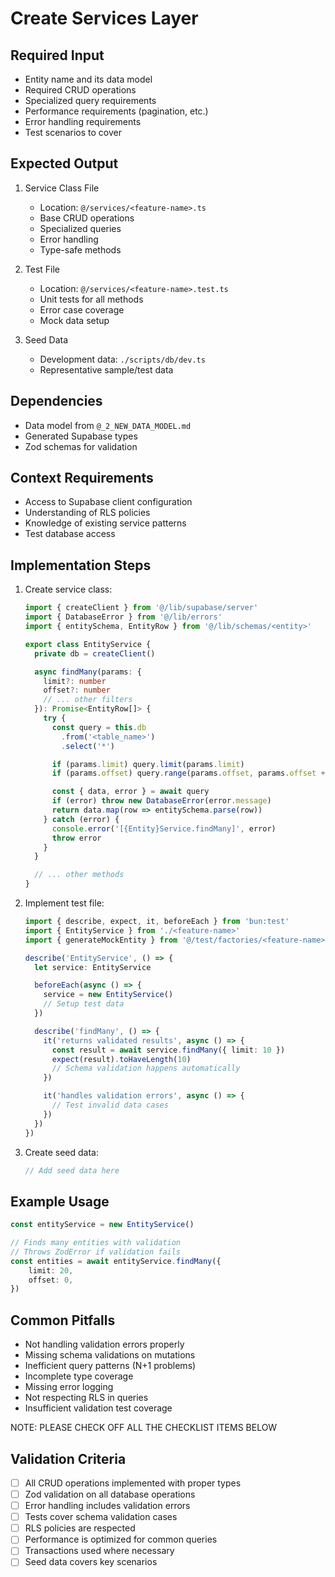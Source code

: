 # Create Services Layer

## Required Input

- Entity name and its data model
- Required CRUD operations
- Specialized query requirements
- Performance requirements (pagination, etc.)
- Error handling requirements
- Test scenarios to cover

## Expected Output

1. Service Class File

    - Location: `@/services/<feature-name>.ts`
    - Base CRUD operations
    - Specialized queries
    - Error handling
    - Type-safe methods

2. Test File

    - Location: `@/services/<feature-name>.test.ts`
    - Unit tests for all methods
    - Error case coverage
    - Mock data setup

3. Seed Data
    - Development data: `./scripts/db/dev.ts`
    - Representative sample/test data

## Dependencies

- Data model from `@_2_NEW_DATA_MODEL.md`
- Generated Supabase types
- Zod schemas for validation

## Context Requirements

- Access to Supabase client configuration
- Understanding of RLS policies
- Knowledge of existing service patterns
- Test database access

## Implementation Steps

1. Create service class:

    ```typescript:@/services/<feature-name>.ts
    import { createClient } from '@/lib/supabase/server'
    import { DatabaseError } from '@/lib/errors'
    import { entitySchema, EntityRow } from '@/lib/schemas/<entity>'

    export class EntityService {
      private db = createClient()

      async findMany(params: {
        limit?: number
        offset?: number
        // ... other filters
      }): Promise<EntityRow[]> {
        try {
          const query = this.db
            .from('<table_name>')
            .select('*')

          if (params.limit) query.limit(params.limit)
          if (params.offset) query.range(params.offset, params.offset + params.limit - 1)

          const { data, error } = await query
          if (error) throw new DatabaseError(error.message)
          return data.map(row => entitySchema.parse(row))
        } catch (error) {
          console.error('[{Entity}Service.findMany]', error)
          throw error
        }
      }

      // ... other methods
    }
    ```

2. Implement test file:

    ```typescript:@/services/<feature-name>.test.ts
    import { describe, expect, it, beforeEach } from 'bun:test'
    import { EntityService } from './<feature-name>'
    import { generateMockEntity } from '@/test/factories/<feature-name>'

    describe('EntityService', () => {
      let service: EntityService

      beforeEach(async () => {
        service = new EntityService()
        // Setup test data
      })

      describe('findMany', () => {
        it('returns validated results', async () => {
          const result = await service.findMany({ limit: 10 })
          expect(result).toHaveLength(10)
          // Schema validation happens automatically
        })

        it('handles validation errors', async () => {
          // Test invalid data cases
        })
      })
    })
    ```

3. Create seed data:
    ```typescript:./scripts/db/dev.ts
    // Add seed data here
    ```

## Example Usage

```typescript
const entityService = new EntityService()

// Finds many entities with validation
// Throws ZodError if validation fails
const entities = await entityService.findMany({
    limit: 20,
    offset: 0,
})
```

## Common Pitfalls

- Not handling validation errors properly
- Missing schema validations on mutations
- Inefficient query patterns (N+1 problems)
- Incomplete type coverage
- Missing error logging
- Not respecting RLS in queries
- Insufficient validation test coverage

NOTE: PLEASE CHECK OFF ALL THE CHECKLIST ITEMS BELOW

## Validation Criteria

- [ ] All CRUD operations implemented with proper types
- [ ] Zod validation on all database operations
- [ ] Error handling includes validation errors
- [ ] Tests cover schema validation cases
- [ ] RLS policies are respected
- [ ] Performance is optimized for common queries
- [ ] Transactions used where necessary
- [ ] Seed data covers key scenarios
